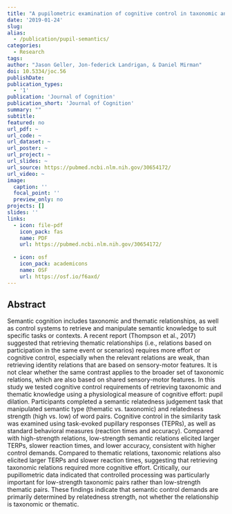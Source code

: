 ```yaml
---
title: "A pupilometric examination of cognitive control in taxonomic and thematic semantic memory"
date: '2019-01-24'
slug: 
alias:
  - /publication/pupil-semantics/
categories:
  - Research
tags:
author: "Jason Geller, Jon-federick Landrigan, & Daniel Mirman"
doi: 10.5334/joc.56
publishDate:
publication_types:
  - '1'
publication: 'Journal of Cognition'
publication_short: 'Journal of Cognition'
summary: ""
subtitle: 
featured: no
url_pdf: ~
url_code: ~
url_dataset: ~
url_poster: ~
url_project: ~ 
url_slides: ~
url_source: https://pubmed.ncbi.nlm.nih.gov/30654172/
url_video: ~
image:
  caption: ''
  focal_point: ''
  preview_only: no
projects: []
slides: ''
links:
  - icon: file-pdf
    icon_pack: fas
    name: PDF
    url: https://pubmed.ncbi.nlm.nih.gov/30654172/
    
  - icon: osf
    icon_pack: academicons
    name: OSF
    url: https://osf.io/f6axd/
---
```


## Abstract

Semantic cognition includes taxonomic and thematic relationships, as well as control systems to retrieve and manipulate semantic knowledge to suit specific tasks or contexts. A recent report (Thompson et al., 2017) suggested that retrieving thematic relationships (i.e., relations based on participation in the same event or scenarios) requires more effort or cognitive control, especially when the relevant relations are weak, than retrieving identity relations that are based on sensory-motor features. It is not clear whether the same contrast applies to the broader set of taxonomic relations, which are also based on shared sensory-motor features. In this study we tested cognitive control requirements of retrieving taxonomic and thematic knowledge using a physiological measure of cognitive effort: pupil dilation. Participants completed a semantic relatedness judgement task that manipulated semantic type (thematic vs. taxonomic) and relatedness strength (high vs. low) of word pairs. Cognitive control in the similarity task was examined using task-evoked pupillary responses (TEPRs), as well as standard behavioral measures (reaction times and accuracy). Compared with high-strength relations, low-strength semantic relations elicited larger TERPs, slower reaction times, and lower accuracy, consistent with higher control demands. Compared to thematic relations, taxonomic relations also elicited larger TERPs and slower reaction times, suggesting that retrieving taxonomic relations required more cognitive effort. Critically, our pupillometric data indicated that controlled processing was particularly important for low-strength taxonomic pairs rather than low-strength thematic pairs. These findings indicate that semantic control demands are primarily determined by relatedness strength, not whether the relationship is taxonomic or thematic.
